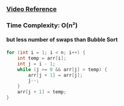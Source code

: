 ### [Video Reference](https://youtu.be/wWhAhp6PIuQ)

### Time Complexity: O(n²)
#### but less number of swaps than Bubble Sort

```java
for (int i = 1; i < n; i++) {
	int temp = arr[i];
	int j = i - 1;
	while (j >= 0 && arr[j] > temp) {
		arr[j + 1] = arr[j];
		j--;
	}
	arr[j + 1] = temp;
}
```
